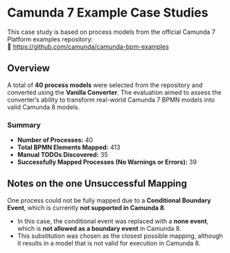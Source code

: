 # Camunda 7 Example Case Studies

This case study is based on process models from the official Camunda 7 Platform examples repository:  
🔗 https://github.com/camunda/camunda-bpm-examples

## Overview

A total of **40 process models** were selected from the repository and converted using the **Vanilla Converter**. The evaluation aimed to assess the converter’s ability to transform real-world Camunda 7 BPMN models into valid Camunda 8 models.

### Summary

- **Number of Processes:** 40
- **Total BPMN Elements Mapped:** 413
- **Manual TODOs Discovered:** 35
- **Successfully Mapped Processes (No Warnings or Errors):** 39

## Notes on the one Unsuccessful Mapping

One process could not be fully mapped due to a **Conditional Boundary Event**, which is currently **not supported in Camunda 8**.

- In this case, the conditional event was replaced with a **none event**, which is **not allowed as a boundary event** in Camunda 8.
- This substitution was chosen as the closest possible mapping, although it results in a model that is not valid for execution in Camunda 8.
